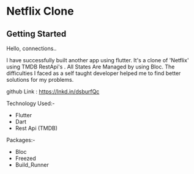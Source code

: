 # Netflix Clone

## Getting Started

Hello, connections..

I have successfully built another app using flutter. It's a clone of 'Netflix' using TMDB RestApi's . All States Are Managed by using Bloc. The difficulties I faced as a self taught developer helped me to find better solutions for my problems.


github Link : https://lnkd.in/dsburfQc

Technology Used:-
- Flutter
- Dart
- Rest Api (TMDB)

Packages:-
- Bloc
- Freezed
- Build_Runner
